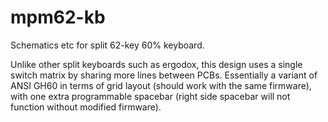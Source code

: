 # mpm62-kb
Schematics etc for split 62-key 60% keyboard.

Unlike other split keyboards such as ergodox, this design uses a single switch matrix by sharing more lines between PCBs. Essentially a variant of ANSI GH60 in terms of grid layout (should work with the same firmware), with one extra programmable spacebar (right side spacebar will not function without modified firmware).
